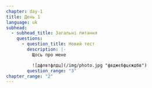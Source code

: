 ```yaml
---
chapter: day-1
title: День 1
language: uk
subhead:
  - subhead_title: Загальні питання
    questions:
      - question_title: Н﻿овий тест
        description: |-
          Щ﻿ось про мене

          ![дфлвтфлдц](/img/photo.jpg "фвджєбфцєждбв")
        question_range: "3"
chapter_range: "2"
---
```

